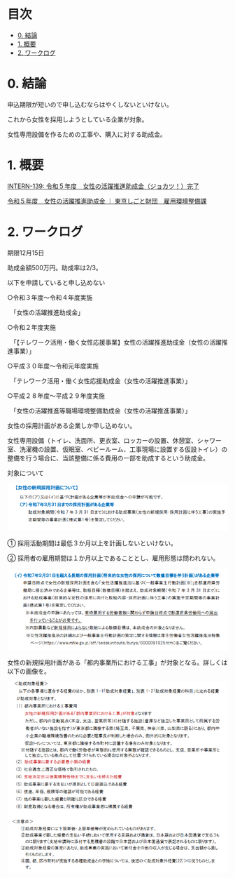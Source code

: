 # 目次

- [0. 結論](#0-結論)
- [1. 概要](#1-概要)
- [2. ワークログ](#2-ワークログ)


# 0. 結論
 申込期限が短いので申し込むならはやくしないといけない。

これから女性を採用しようとしている企業が対象。

女性専用設備を作るための工事や、購入に対する助成金。

 

# 1. 概要
[INTERN-139: 令和５年度　女性の活躍推進助成金（ジョカツ！）完了](https://remotesalesproject.atlassian.net/browse/INTERN-139)
 
[令和５年度　女性の活躍推進助成金 ｜ 東京しごと財団　雇用環境整備課 ](https://www.shigotozaidan.or.jp/koyo-kankyo/boshu/05jokatsu.html)

# 2. ワークログ
期限12月15日

助成金額500万円。助成率は2/3。

以下を申請していると申し込めない

○令和３年度～令和４年度実施

　「女性の活躍推進助成金」

○令和２年度実施

　「【テレワーク活用・働く女性応援事業】女性の活躍推進助成金（女性の活躍推進事業）」

○平成３０年度～令和元年度実施

　「テレワーク活用・働く女性応援助成金（女性の活躍推進事業）」

○平成２８年度～平成２９年度実施

　「女性の活躍推進等職場環境整備助成金（女性の活躍推進事業）」

女性の採用計画がある企業しか申し込めない。

女性専用設備（トイレ、洗面所、更衣室、ロッカーの設置、休憩室、シャワー室、洗濯機の設置、仮眠室、ベビールーム、工事現場に設置する仮設トイレ）の整備を行う場合に、当該整備に係る費用の一部を助成するという助成金。

対象について

![alt text](../images/image68.png)

① 採用活動期間は最低３か月以上を計画しないといけない。

 ② 採用者の雇用期間は１か月以上であることとし、雇用形態は問われない。

![alt text](../images/image69.png)


 女性の新規採用計画がある「都内事業所における工事」が対象となる。詳しくは以下の画像を。

![alt text](../images/image70.png)
